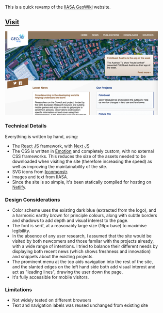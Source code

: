 This is a quick revamp of the [IIASA GeoWiki](http://www.geo-wiki.org) website.

## [Visit](https://geowiki.netlify.com)

![Screenshot](/screenshot.png?raw=true)

### Technical Details
Everything is written by hand, using:
- The [React JS](https://www.reactjs.org) framework, with [Next JS](https://github.com/zeit/next.js)
- The CSS is written in [Emotion](https://emotion.sh/) and completely custom, with no external CSS frameworks. This reduces the size of the assets needed to be downloaded when visiting the site (therefore increasing the speed) as well as improving the maintainability of the site.
- SVG icons from [Iconmonstr](https://iconmonstr.com/).
- Images and text from IIASA.
- Since the site is so simple, it's been statically compiled for hosting on [Netlify](http://www.netlify.org).


### Design Considerations
- Color scheme uses the existing dark blue (extracted from the logo), and a harmonic earthy brown for principle colours, along with subtle borders and shadows to add depth and visual interest to the page.
- The font is serif, at a reasonably large size (16px base) to maximise legibility.
- In the absence of any user research, I assumed that the site would be visited by both newcomers and those familar with the projects already, with a wide range of intentions. I tried to balance their different needs by displaying both recent news (which shows freshness and innovation) and snippets about the existing projects. 
- The prominent menu at the top aids navigation into the rest of the site, and the slanted edges on the left hand side both add visual interest and act as "leading lines", drawing the user down the page.
- It's fully accessible for mobile visitors.


### Limitations
- Not widely tested on different browsers
- Text and navigation labels was reused unchanged from existing site
